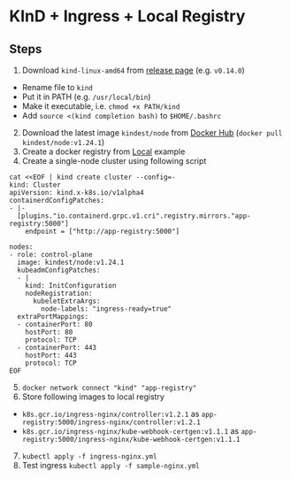 # KInD + Ingress + Local Registry

## Steps
1. Download `kind-linux-amd64` from [release page](https://github.com/kubernetes-sigs/kind/releases) (e.g. `v0.14.0`)
  - Rename file to `kind`
  - Put it in PATH (e.g. `/usr/local/bin`)
  - Make it executable, i.e. `chmod +x PATH/kind`
  - Add `source <(kind completion bash)` to `$HOME/.bashrc`
2. Download the latest image `kindest/node` from [Docker Hub](https://hub.docker.com/r/kindest/node/tags) (`docker pull kindest/node:v1.24.1`)
3. Create a docker registry from [Local](../Local) example
4. Create a single-node cluster using following script
```shell
cat <<EOF | kind create cluster --config=-
kind: Cluster
apiVersion: kind.x-k8s.io/v1alpha4
containerdConfigPatches:
- |-
  [plugins."io.containerd.grpc.v1.cri".registry.mirrors."app-registry:5000"]
    endpoint = ["http://app-registry:5000"]

nodes:
- role: control-plane
  image: kindest/node:v1.24.1 
  kubeadmConfigPatches:
  - |
    kind: InitConfiguration
    nodeRegistration:
      kubeletExtraArgs:
        node-labels: "ingress-ready=true"
  extraPortMappings:
  - containerPort: 80
    hostPort: 80
    protocol: TCP
  - containerPort: 443
    hostPort: 443
    protocol: TCP
EOF
```
5. `docker network connect "kind" "app-registry"`
6. Store following images to local registry
  - `k8s.gcr.io/ingress-nginx/controller:v1.2.1` as `app-registry:5000/ingress-nginx/controller:v1.2.1`
  - `k8s.gcr.io/ingress-nginx/kube-webhook-certgen:v1.1.1` as `app-registry:5000/ingress-nginx/kube-webhook-certgen:v1.1.1` 
7. `kubectl apply -f ingress-nginx.yml`
8. Test ingress `kubectl apply -f sample-nginx.yml`